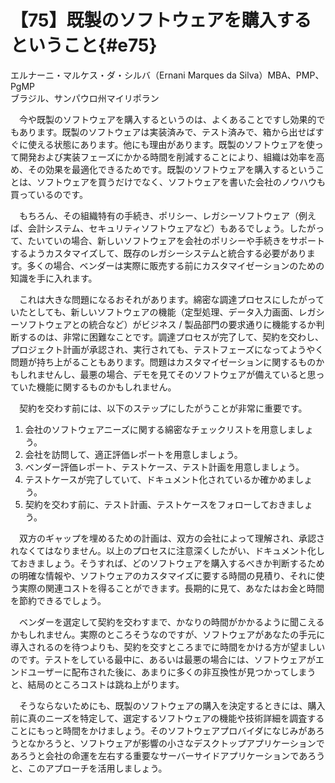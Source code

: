 # 【75】既製のソフトウェアを購入するということ{#e75}

<div class="author">エルナーニ・マルケス・ダ・シルバ（Ernani Marques da Silva）<span class="author_title">MBA、PMP、PgMP</span></div>
<div class="author_address">ブラジル、サンパウロ州マイリポラン</div>

　今や既製のソフトウェアを購入するというのは、よくあることですし効果的でもあります。既製のソフトウェアは実装済みで、テスト済みで、箱から出せばすぐに使える状態にあります。他にも理由があります。既製のソフトウェアを使って開発および実装フェーズにかかる時間を削減することにより、組織は効率を高め、その効果を最適化できるためです。既製のソフトウェアを購入するということは、ソフトウェアを買うだけでなく、ソフトウェアを書いた会社のノウハウも買っているのです。

　もちろん、その組織特有の手続き、ポリシー、レガシーソフトウェア（例えば、会計システム、セキュリティソフトウェアなど）もあるでしょう。したがって、たいていの場合、新しいソフトウェアを会社のポリシーや手続きをサポートするようカスタマイズして、既存のレガシーシステムと統合する必要があります。多くの場合、ベンダーは実際に販売する前にカスタマイゼーションのための知識を手に入れます。

　これは大きな問題になるおそれがあります。綿密な調達プロセスにしたがっていたとしても、新しいソフトウェアの機能（定型処理、データ入力画面、レガシーソフトウェアとの統合など）がビジネス / 製品部門の要求通りに機能するか判断するのは、非常に困難なことです。調達プロセスが完了して、契約を交わし、プロジェクト計画が承認され、実行されても、テストフェーズになってようやく問題が持ち上がることもあります。問題はカスタマイゼーションに関するものかもしれませんし、最悪の場合、デモを見てそのソフトウェアが備えていると思っていた機能に関するものかもしれません。

　契約を交わす前には、以下のステップにしたがうことが非常に重要です。

1. 会社のソフトウェアニーズに関する綿密なチェックリストを用意しましょう。
2. 会社を訪問して、適正評価レポートを用意しましょう。
3. ベンダー評価レポート、テストケース、テスト計画を用意しましょう。
4. テストケースが完了していて、ドキュメント化されているか確かめましょう。
5. 契約を交わす前に、テスト計画、テストケースをフォローしておきましょう。

　双方のギャップを埋めるための計画は、双方の会社によって理解され、承認されなくてはなりません。以上のプロセスに注意深くしたがい、ドキュメント化しておきましょう。そうすれば、どのソフトウェアを購入するべきか判断するための明確な情報や、ソフトウェアのカスタマイズに要する時間の見積り、それに使う実際の関連コストを得ることができます。長期的に見て、あなたはお金と時間を節約できるでしょう。

　ベンダーを選定して契約を交わすまで、かなりの時間がかかるように聞こえるかもしれません。実際のところそうなのですが、ソフトウェアがあなたの手元に導入されるのを待つよりも、契約を交すところまでに時間をかける方が望ましいのです。テストをしている最中に、あるいは最悪の場合には、ソフトウェアがエンドユーザーに配布された後に、あまりに多くの非互換性が見つかってしまうと、結局のところコストは跳ね上がります。

　そうならないためにも、既製のソフトウェアの購入を決定するときには、購入前に真のニーズを特定して、選定するソフトウェアの機能や技術詳細を調査することにもっと時間をかけましょう。そのソフトウェアプロバイダになじみがあろうとなかろうと、ソフトウェアが影響の小さなデスクトップアプリケーションであろうと会社の命運を左右する重要なサーバーサイドアプリケーションであろうと、このアプローチを活用しましょう。
